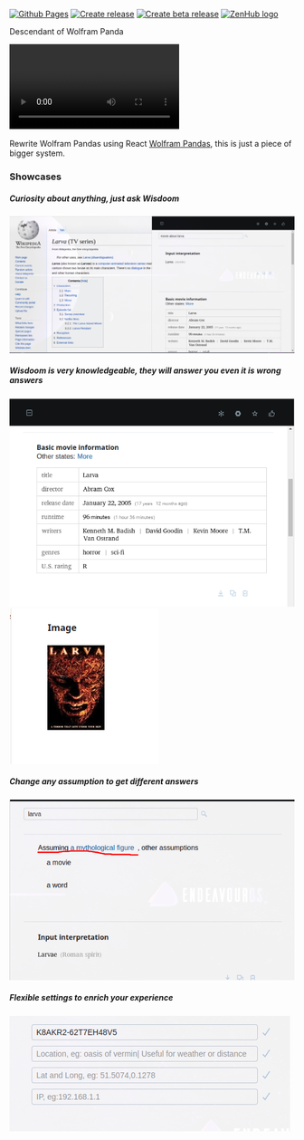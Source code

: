 [![Github Pages](https://github.com/nhannht/wisdoom/actions/workflows/github_pages.yml/badge.svg)](https://github.com/nhannht/wisdoom/actions/workflows/github_pages.yml)
[![Create release](https://github.com/nhannht/wisdoom/actions/workflows/release.yml/badge.svg)](https://github.com/nhannht/wisdoom/actions/workflows/release.yml)
[![Create beta release](https://github.com/nhannht/wisdoom/actions/workflows/release-beta.yml/badge.svg)](https://github.com/nhannht/wisdoom/actions/workflows/release-beta.yml)
<a href="https://zenhub.com"><img src="https://dxssrr2j0sq4w.cloudfront.net/3.2.0/img/external/zenhub-badge.png" alt="ZenHub logo"></a>

Descendant of Wolfram Panda

<video controls>
<source src="https://user-images.githubusercontent.com/69144096/211085462-81b60003-da61-4f71-a1d4-821f93afb858.mp4" 
type=video/mp4>
</video>

Rewrite Wolfram Pandas using React [Wolfram Pandas](https://github.com/nhannht/wolfram-panda), this is just a piece of
bigger system.

### Showcases
##### Curiosity about anything, just ask Wisdoom
![pic1](public/showcases/pic1.png)

##### Wisdoom is very knowledgeable, they will answer you even it is wrong answers
![pic2](public/showcases/pic2.png)
![pic3](public/showcases/pic3.png)

##### Change any assumption to get different answers
![pic4](public/showcases/pic4.png)

##### Flexible settings to enrich your experience
![pic5](public/showcases/pic5.png)
